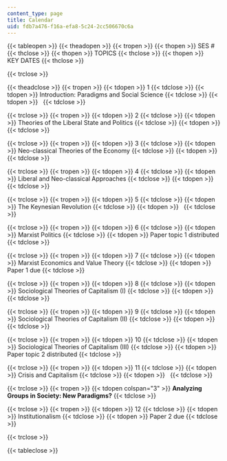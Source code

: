 ```yaml
---
content_type: page
title: Calendar
uid: fdb7a476-f16a-efa8-5c24-2cc506670c6a
---
```


{{< tableopen >}}
{{< theadopen >}}
{{< tropen >}}
{{< thopen >}}
SES #
{{< thclose >}}
{{< thopen >}}
TOPICS
{{< thclose >}}
{{< thopen >}}
KEY DATES
{{< thclose >}}

{{< trclose >}}

{{< theadclose >}}
{{< tropen >}}
{{< tdopen >}}
1
{{< tdclose >}}
{{< tdopen >}}
Introduction: Paradigms and Social Science
{{< tdclose >}}
{{< tdopen >}}
 
{{< tdclose >}}

{{< trclose >}}
{{< tropen >}}
{{< tdopen >}}
2
{{< tdclose >}}
{{< tdopen >}}
Theories of the Liberal State and Politics
{{< tdclose >}}
{{< tdopen >}}
 
{{< tdclose >}}

{{< trclose >}}
{{< tropen >}}
{{< tdopen >}}
3
{{< tdclose >}}
{{< tdopen >}}
Neo-classical Theories of the Economy
{{< tdclose >}}
{{< tdopen >}}
 
{{< tdclose >}}

{{< trclose >}}
{{< tropen >}}
{{< tdopen >}}
4
{{< tdclose >}}
{{< tdopen >}}
Liberal and Neo-classical Approaches
{{< tdclose >}}
{{< tdopen >}}
 
{{< tdclose >}}

{{< trclose >}}
{{< tropen >}}
{{< tdopen >}}
5
{{< tdclose >}}
{{< tdopen >}}
The Keynesian Revolution
{{< tdclose >}}
{{< tdopen >}}
 
{{< tdclose >}}

{{< trclose >}}
{{< tropen >}}
{{< tdopen >}}
6
{{< tdclose >}}
{{< tdopen >}}
Marxist Politics
{{< tdclose >}}
{{< tdopen >}}
Paper topic 1 distributed
{{< tdclose >}}

{{< trclose >}}
{{< tropen >}}
{{< tdopen >}}
7
{{< tdclose >}}
{{< tdopen >}}
Marxist Economics and Value Theory
{{< tdclose >}}
{{< tdopen >}}
Paper 1 due
{{< tdclose >}}

{{< trclose >}}
{{< tropen >}}
{{< tdopen >}}
8
{{< tdclose >}}
{{< tdopen >}}
Sociological Theories of Capitalism (I)
{{< tdclose >}}
{{< tdopen >}}
 
{{< tdclose >}}

{{< trclose >}}
{{< tropen >}}
{{< tdopen >}}
9
{{< tdclose >}}
{{< tdopen >}}
Sociological Theories of Capitalism (II)
{{< tdclose >}}
{{< tdopen >}}
 
{{< tdclose >}}

{{< trclose >}}
{{< tropen >}}
{{< tdopen >}}
10
{{< tdclose >}}
{{< tdopen >}}
Sociological Theories of Capitalism (III)
{{< tdclose >}}
{{< tdopen >}}
Paper topic 2 distributed
{{< tdclose >}}

{{< trclose >}}
{{< tropen >}}
{{< tdopen >}}
11
{{< tdclose >}}
{{< tdopen >}}
Crisis and Capitalism
{{< tdclose >}}
{{< tdopen >}}
 
{{< tdclose >}}

{{< trclose >}}
{{< tropen >}}
{{< tdopen colspan="3" >}}
**Analyzing Groups in Society: New Paradigms?**
{{< tdclose >}}

{{< trclose >}}
{{< tropen >}}
{{< tdopen >}}
12
{{< tdclose >}}
{{< tdopen >}}
Institutionalism
{{< tdclose >}}
{{< tdopen >}}
Paper 2 due
{{< tdclose >}}

{{< trclose >}}

{{< tableclose >}}